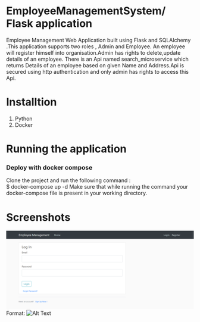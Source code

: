 # EmployeeManagementSystem/ Flask application
Employee Management Web Application built using Flask and SQLAlchemy .This application supports two roles , Admin and Employee. An employee will register himself into organisation.Admin has rights to delete,update details of an employee.
There is an Api named search_microservice which returns Details of an employee based on given Name and Address.Api is secured using http authentication and only admin has rights to access this Api.

# Installtion
1) Python
2) Docker

# Running the application
### Deploy with docker compose
Clone the project and run the following command : <br/>
$ docker-compose up -d
Make sure that while running the command your docker-compose file is present in your working directory.

# Screenshots

![GitHub Logo](/login.png)
Format: ![Alt Text](url)




